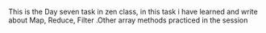 This is the Day seven task in zen class, in this task i have learned and write about Map, Reduce,  Filter .Other array methods practiced in the session
